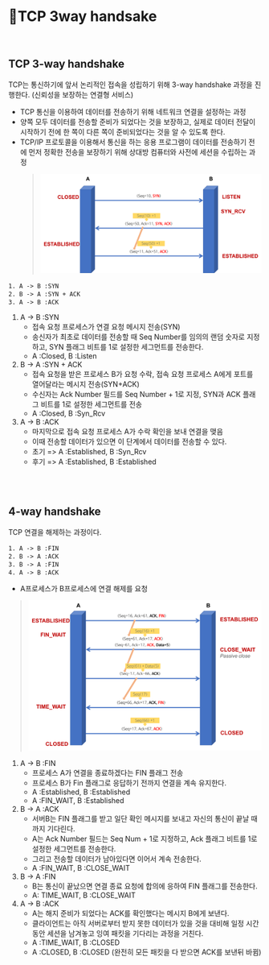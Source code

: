 # 🤝TCP 3way handsake

<br>

## TCP 3-way handshake
TCP는 통신하기에 앞서 논리적인 접속을 성립하기 위해 3-way handshake 과정을 진행한다. (신뢰성을 보장하는 연결형 서비스)

- TCP 통신을 이용하여 데이터를 전송하기 위해 네트워크 연결을 설정하는 과정
- 양쪽 모두 데이터를 전송할 준비가 되었다는 것을 보장하고, 실제로 데이터 전달이 시작하기 전에 한 쪽이 다른 쪽이 준비되었다는 것을 알 수 있도록 한다.
- TCP/IP 프로토콜을 이용해서 통신을 하는 응용 프로그램이 데이터를 전송하기 전에 먼저 정확한 전송을 보장하기 위해 상대방 컴퓨터와 사전에 세션을 수립하는 과정
    > ![3way](../../Network/img/TCP_3way_handshake/3wayhandshake2.png)

```
1. A -> B :SYN
2. B -> A :SYN + ACK
3. A -> B :ACK
```

1. A -> B :SYN
    - 접속 요청 프로세스가 연결 요청 메시지 전송(SYN)
    - 송신자가 최초로 데이터를 전송할 때 Seq Number를 임의의 랜덤 숫자로 지정하고, SYN 플래그 비트를 1로 설정한 세그먼트를 전송한다.
    - A :Closed, B :Listen
2. B -> A :SYN + ACK
    - 접속 요청을 받은 프로세스 B가 요청 수락, 접속 요청 프로세스 A에게 포트를 열어달라는 메시지 전송(SYN+ACK)
    - 수신자는 Ack Number 필드를 Seq Number + 1로 지정, SYN과 ACK 플래그 비트를 1로 설정한 세그먼트를 전송
    - A :Closed, B :Syn_Rcv
3. A -> B :ACK
    - 마지막으로 접속 요청 프로세스 A가 수락 확인을 보내 연결을 맺음
    - 이때 전송할 데이터가 있으면 이 단계에서 데이터를 전송할 수 있다.
    - 초기 => A :Established, B :Syn_Rcv
    - 후기 => A :Established, B :Established

<br><br>

## 4-way handshake
TCP 연결을 해제하는 과정이다.
```
1. A -> B :FIN
2. B -> A :ACK
3. B -> A :FIN
4. A -> B :ACK
```
- A프로세스가 B프로세스에 연결 해제를 요청
> ![4way](../../Network/img/TCP_3way_handshake/4wayhandshake.png)

1. A -> B :FIN
    - 프로세스 A가 연결을 종료하겠다는 FIN 플래그 전송
    - 프로세스 B가 Fin 플래그로 응답하기 전까지 연결을 계속 유지한다.
    - A :Established, B :Established
    - A :FIN_WAIT, B :Established
2. B -> A :ACK
    - 서버B는 FIN 플래그를 받고 일단 확인 메시지를 보내고 자신의 통신이 끝날 때까지 기다린다.
    - A는 Ack Number 필드는 Seq Num + 1로 지정하고, Ack 플래그 비트를 1로 설정한 세그먼트를 전송한다.
    - 그리고 전송할 데이터가 남아있다면 이어서 계속 전송한다.
    - A :FIN_WAIT, B :CLOSE_WAIT
3. B -> A :FIN
    - B는 통신이 끝났으면 연결 종료 요청에 합의에 응하여 FIN 플래그를 전송한다.
    - A: TIME_WAIT, B :CLOSE_WAIT
4. A -> B :ACK
    - A는 해지 준비가 되었다는 ACK를 확인했다는 메시지 B에게 보낸다.
    - 클라이언트는 아직 서버로부터 받지 못한 데이터가 있을 것을 대비해 일정 시간동안 세션을 남겨놓고 잉여 패킷을 기다리는 과정을 거친다.
    - A :TIME_WAIT, B :CLOSED
    - A :CLOSED, B :CLOSED (완전히 모든 패킷을 다 받으면 ACK를 보낸뒤 바뀜)